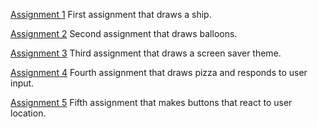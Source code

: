 


[Assignment 1](https://github.com/Sneko52/MAGD150-Assignments/blob/gh-pages/Assignment1.pde) First assignment that draws a ship.

[Assignment 2](https://github.com/Sneko52/MAGD150-Assignments/blob/gh-pages/Assignment2.pde) Second assignment that draws balloons.

[Assignment 3](https://github.com/Sneko52/MAGD150-Assignments/blob/gh-pages/Assignment3.pde) Third assignment that draws a screen saver theme.

[Assignment 4](https://github.com/Sneko52/MAGD150-Assignments/blob/gh-pages/Assignment4.pde) Fourth assignment that draws pizza and responds to user input.

[Assignment 5](https://github.com/Sneko52/MAGD150-Assignments/blob/gh-pages/Assignment5.pde) Fifth assignment that makes buttons that react to user location.
